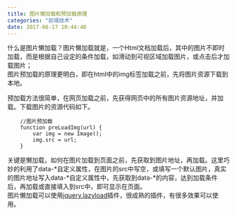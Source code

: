 ```yaml
---
title: 图片懒加载和预加载原理
categories: "前端技术"
date: 2017-06-17 10:44:40
---
```

什么是图片懒加载？图片懒加载就是，一个Html文档加载后，其中的图片不即时加载，而是根据自己设定的条件加载，如滑动到可视区域加载图片，或点击后才加载图片；    
图片预加载的原理更明白，即在html中的img标签加载之前，先将图片资源下载到本地。

<!--more-->
预加载方法很简单，在网页加载之前，先获得网页中的所有图片资源地址，并加载。下载图片的资源代码如下。
   
```
	//图片预加载
    function preLoadImg(url) {
        var img = new Image();
        img.src = url;
    }
```
关键是懒加载，如何在图片加载到页面之前，先获取到图片地址，再加载。这里巧妙的利用了data-*自定义属性，在图片的src中写空，或填写一个默认图片，真实的图片地址写入data-*自定义属性中，先获取到data-*的内容，达到加载条件后，再加载或直接填入到src中，即可显示在页面。        
图片懒加载可以使用[jquery.lazyload](http://plugins.jquery.com/lazyload/ "jquery.lazyload官网")插件，很成熟的插件，有很多效果可以使用。

